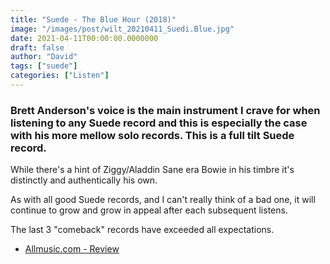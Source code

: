 ```yaml
---
title: "Suede - The Blue Hour (2018)"
image: "/images/post/wilt_20210411_Suedi.Blue.jpg"
date: 2021-04-11T00:00:00.0000000
draft: false
author: "David"
tags: ["suede"]
categories: ["Listen"]
---
```

### Brett Anderson's voice is the main instrument I crave for when listening to any Suede record and this is especially the case with his more mellow solo records. This is a full tilt Suede record.

 While there's a hint of Ziggy/Aladdin Sane era Bowie in his timbre it's distinctly and authentically his own.

 As with all good Suede records, and I can't really think of a bad one, it will continue to grow and grow in appeal after each subsequent listens.

 The last 3 "comeback" records have exceeded all expectations.

-  [Allmusic.com - Review](https://www.allmusic.com/album/the-blue-hour-mw0003197311)